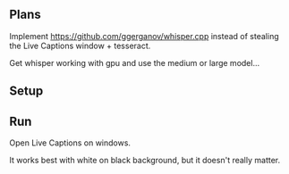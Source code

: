 
## Plans

Implement https://github.com/ggerganov/whisper.cpp instead of stealing the Live Captions window + tesseract.

Get whisper working with gpu and use the medium or large model...

## Setup

## Run

Open Live Captions on windows.

It works best with white on black background, but it doesn't really matter.


